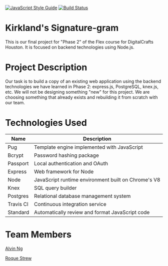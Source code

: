 [![JavaScript Style Guide](https://img.shields.io/badge/code_style-standard-brightgreen.svg)](https://standardjs.com)
[![Build Status](https://travis-ci.org/ngalvin93/kirkland-signature-gram.svg?branch=master)](https://travis-ci.org/ngalvin93/kirkland-signature-gram)
# Kirkland's Signature-gram

This is our final project for "Phase 2" of the Flex course for DigitalCrafts Houston. It is focused on backend technologies using Node.js.


# Project Description

Our task is to build a copy of an existing web application using the backend technologies we have learned in Phase 2: express.js, PostgreSQL, knex.js, etc. We will not be designing something "new" for this project. We are choosing something that already exists and rebuilding it from scratch with our team.


# Technologies Used
| Name      | Description                                         |
|-----------|-----------------------------------------------------|
| Pug       | Template engine implemented with JavaScript         |
| Bcrypt    | Password hashing package                            |
| Passport  | Local authentication and OAuth                      |
| Express   | Web framework for Node                              |
| Node      | JavaScript runtime environment built on Chrome's V8 |
| Knex      | SQL query builder                                   |
| Postgres  | Relational database management system               |
| Travis CI | Continuous integration service                      |
| Standard  | Automatically review and format JavaScript code     |

# Team Members

[Alvin Ng](https://github.com/ngalvin93)

[Roque Strew](https://github.com/roquestrew)
